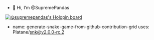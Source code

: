 - 👋 Hi, I’m @SupremePandas



[![@supremepandas's Holopin board](https://holopin.me/supremepandas)](https://holopin.io/@supremepandas)
<!---
SupremePandas/SupremePandas is a ✨ special ✨ repository because its `README.md` (this file) appears on your GitHub profile.
You can click the Preview link to take a look at your changes.
--->

- name: generate-snake-game-from-github-contribution-grid
  uses: Platane/snk@v2.0.0-rc.2
